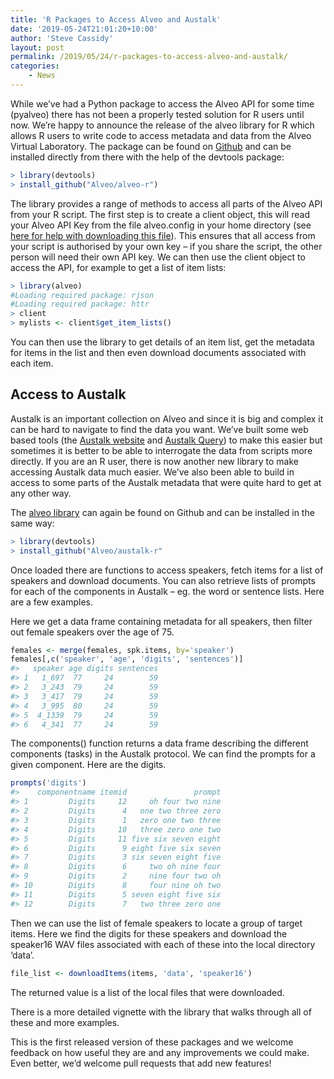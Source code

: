 ```yaml
---
title: 'R Packages to Access Alveo and Austalk'
date: '2019-05-24T21:01:20+10:00'
author: 'Steve Cassidy'
layout: post
permalink: /2019/05/24/r-packages-to-access-alveo-and-austalk/
categories:
    - News
---
```


While we’ve had a Python package to access the Alveo API for some time (pyalveo) there has not been a properly tested solution for R users until now. We’re happy to announce the release of the alveo library for R which allows R users to write code to access metadata and data from the Alveo Virtual Laboratory. The package can be found on [Github](https://github.com/Alveo/alveo-r) and can be installed directly from there with the help of the devtools package:

```R
> library(devtools)
> install_github("Alveo/alveo-r")
```

The library provides a range of methods to access all parts of the Alveo API from your R script. The first step is to create a client object, this will read your Alveo API Key from the file alveo.config in your home directory (see [here for help with downloading this file](/documentation/getting-access-to-alveo-and-galaxy/whats-an-api-key)). This ensures that all access from your script is authorised by your own key – if you share the script, the other person will need their own API key. We can then use the client object to access the API, for example to get a list of item lists:

```R
> library(alveo)
#Loading required package: rjson
#Loading required package: httr
> client 
> mylists <- client$get_item_lists()
```

You can then use the library to get details of an item list, get the metadata for items in the list and then even download documents associated with each item.

## Access to Austalk

Austalk is an important collection on Alveo and since it is big and complex it can be hard to navigate to find the data you want. We’ve built some web based tools (the [Austalk website](https://austalk.edu.au/) and [Austalk Query](https://austalk-query.apps.alveo.edu.au/)) to make this easier but sometimes it is better to be able to interrogate the data from scripts more directly. If you are an R user, there is now another new library to make accessing Austalk data much easier. We’ve also been able to build in access to some parts of the Austalk metadata that were quite hard to get at any other way.

The [alveo library](https://github.com/Alveo/austalk-r) can again be found on Github and can be installed in the same way:

```R
> library(devtools) 
> install_github("Alveo/austalk-r"
```

Once loaded there are functions to access speakers, fetch items for a list of speakers and download documents. You can also retrieve lists of prompts for each of the components in Austalk – eg. the word or sentence lists. Here are a few examples.

Here we get a data frame containing metadata for all speakers, then filter out female speakers over the age of 75.

```R
females <- merge(females, spk.items, by='speaker')
females[,c('speaker', 'age', 'digits', 'sentences')]
#>   speaker age digits sentences
#> 1   1_697  77     24        59
#> 2   3_243  79     24        59
#> 3   3_417  79     24        59
#> 4   3_995  80     24        59
#> 5  4_1339  79     24        59
#> 6   4_341  77     24        59
```

The components() function returns a data frame describing the different components (tasks) in the Austalk protocol. We can find the prompts for a given component. Here are the digits.

```R
prompts('digits') 
#>    componentname itemid               prompt 
#> 1         Digits     12     oh four two nine 
#> 2         Digits      4   one two three zero 
#> 3         Digits      1   zero one two three 
#> 4         Digits     10   three zero one two 
#> 5         Digits     11 five six seven eight 
#> 6         Digits      9 eight five six seven 
#> 7         Digits      3 six seven eight five 
#> 8         Digits      6     two oh nine four 
#> 9         Digits      2     nine four two oh 
#> 10        Digits      8     four nine oh two 
#> 11        Digits      5 seven eight five six 
#> 12        Digits      7   two three zero one
```

Then we can use the list of female speakers to locate a group of target items. Here we find the digits for these speakers and download the speaker16 WAV files associated with each of these into the local directory ‘data’.

```R
file_list <- downloadItems(items, 'data', 'speaker16')
```

The returned value is a list of the local files that were downloaded.

There is a more detailed vignette with the library that walks through all of these and more examples.

This is the first released version of these packages and we welcome feedback on how useful they are and any improvements we could make. Even better, we’d welcome pull requests that add new features!
